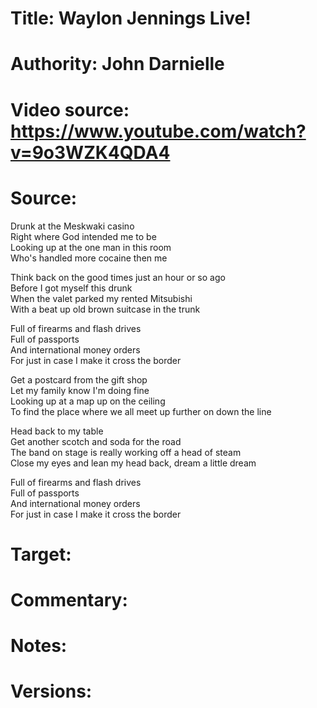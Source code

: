 # Title: Waylon Jennings Live!

# Authority: John Darnielle

# Video source: https://www.youtube.com/watch?v=9o3WZK4QDA4

# Source:
Drunk at the Meskwaki casino  
Right where God intended me to be  
Looking up at the one man in this room  
Who's handled more cocaine then me  

Think back on the good times just an hour or so ago  
Before I got myself this drunk  
When the valet parked my rented Mitsubishi  
With a beat up old brown suitcase in the trunk  

Full of firearms and flash drives  
Full of passports  
And international money orders  
For just in case I make it cross the border  

Get a postcard from the gift shop  
Let my family know I'm doing fine  
Looking up at a map up on the ceiling  
To find the place where we all meet up further on down the line  

Head back to my table  
Get another scotch and soda for the road  
The band on stage is really working off a head of steam  
Close my eyes and lean my head back, dream a little dream  

Full of firearms and flash drives  
Full of passports  
And international money orders  
For just in case I make it cross the border  

# Target:  

# Commentary:  

# Notes:  

# Versions:  